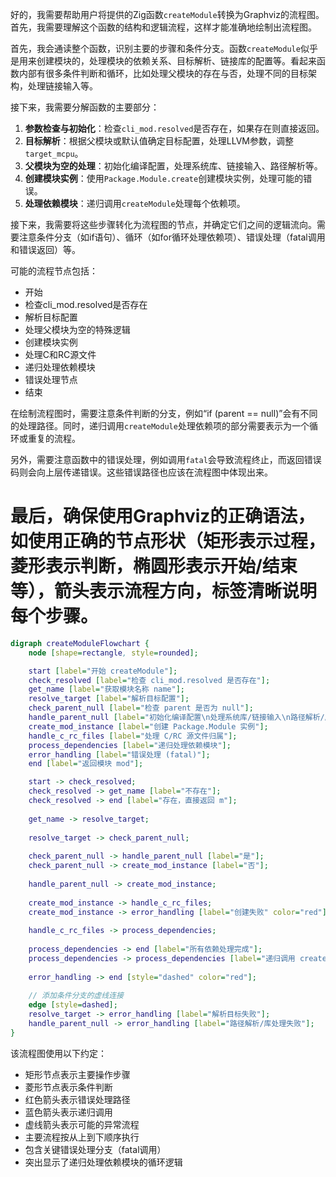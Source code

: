 好的，我需要帮助用户将提供的Zig函数`createModule`转换为Graphviz的流程图。首先，我需要理解这个函数的结构和逻辑流程，这样才能准确地绘制出流程图。

首先，我会通读整个函数，识别主要的步骤和条件分支。函数`createModule`似乎是用来创建模块的，处理模块的依赖关系、目标解析、链接库的配置等。看起来函数内部有很多条件判断和循环，比如处理父模块的存在与否，处理不同的目标架构，处理链接输入等。

接下来，我需要分解函数的主要部分：

1. **参数检查与初始化**：检查`cli_mod.resolved`是否存在，如果存在则直接返回。
2. **目标解析**：根据父模块或默认值确定目标配置，处理LLVM参数，调整`target_mcpu`。
3. **父模块为空的处理**：初始化编译配置，处理系统库、链接输入、路径解析等。
4. **创建模块实例**：使用`Package.Module.create`创建模块实例，处理可能的错误。
5. **处理依赖模块**：递归调用`createModule`处理每个依赖项。

接下来，我需要将这些步骤转化为流程图的节点，并确定它们之间的逻辑流向。需要注意条件分支（如if语句）、循环（如for循环处理依赖项）、错误处理（fatal调用和错误返回）等。

可能的流程节点包括：
- 开始
- 检查cli_mod.resolved是否存在
- 解析目标配置
- 处理父模块为空的特殊逻辑
- 创建模块实例
- 处理C和RC源文件
- 递归处理依赖模块
- 错误处理节点
- 结束

在绘制流程图时，需要注意条件判断的分支，例如“if (parent == null)”会有不同的处理路径。同时，递归调用`createModule`处理依赖项的部分需要表示为一个循环或重复的流程。

另外，需要注意函数中的错误处理，例如调用`fatal`会导致流程终止，而返回错误码则会向上层传递错误。这些错误路径也应该在流程图中体现出来。

最后，确保使用Graphviz的正确语法，如使用正确的节点形状（矩形表示过程，菱形表示判断，椭圆形表示开始/结束等），箭头表示流程方向，标签清晰说明每个步骤。
================================================
```dot
digraph createModuleFlowchart {
    node [shape=rectangle, style=rounded];

    start [label="开始 createModule"];
    check_resolved [label="检查 cli_mod.resolved 是否存在"];
    get_name [label="获取模块名称 name"];
    resolve_target [label="解析目标配置"];
    check_parent_null [label="检查 parent 是否为 null"];
    handle_parent_null [label="初始化编译配置\n处理系统库/链接输入\n路径解析/库目录处理"];
    create_mod_instance [label="创建 Package.Module 实例"];
    handle_c_rc_files [label="处理 C/RC 源文件归属"];
    process_dependencies [label="递归处理依赖模块"];
    error_handling [label="错误处理 (fatal)"];
    end [label="返回模块 mod"];

    start -> check_resolved;
    check_resolved -> get_name [label="不存在"];
    check_resolved -> end [label="存在，直接返回 m"];
    
    get_name -> resolve_target;
    
    resolve_target -> check_parent_null;
    
    check_parent_null -> handle_parent_null [label="是"];
    check_parent_null -> create_mod_instance [label="否"];
    
    handle_parent_null -> create_mod_instance;
    
    create_mod_instance -> handle_c_rc_files;
    create_mod_instance -> error_handling [label="创建失败" color="red"];
    
    handle_c_rc_files -> process_dependencies;
    
    process_dependencies -> end [label="所有依赖处理完成"];
    process_dependencies -> process_dependencies [label="递归调用 createModule" color="blue"];
    
    error_handling -> end [style="dashed" color="red"];
    
    // 添加条件分支的虚线连接
    edge [style=dashed];
    resolve_target -> error_handling [label="解析目标失败"];
    handle_parent_null -> error_handling [label="路径解析/库处理失败"];
}
``` 

该流程图使用以下约定：
- 矩形节点表示主要操作步骤
- 菱形节点表示条件判断
- 红色箭头表示错误处理路径
- 蓝色箭头表示递归调用
- 虚线箭头表示可能的异常流程
- 主要流程按从上到下顺序执行
- 包含关键错误处理分支（fatal调用）
- 突出显示了递归处理依赖模块的循环逻辑